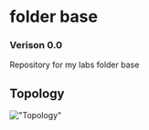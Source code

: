 # folder base

### Verison 0.0

Repository for my labs folder base

## Topology
!["Topology"](image.png)


